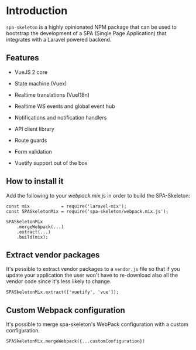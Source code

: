 # Introduction

`spa-skeleton` is a highly opinionated NPM package that can be used to bootstrap the development of 
a SPA (Single Page Application) that integrates with a Laravel powered backend.

## Features

- VueJS 2 core

- State machine (Vuex)

- Realtime translations (VueI18n)

- Realtime WS events and global event hub

- Notifications and notification handlers

- API client library

- Route guards

- Form validation

- Vuetify support out of the box

## How to install it

Add the following to your *webpack.mix.js* in order to build the SPA-Skeleton:

    const mix            = require('laravel-mix');
    const SPASkeletonMix = require('spa-skeleton/webpack.mix.js');

    SPASkeletonMix
        .mergeWebpack(...)
        .extract(...)
        .build(mix);

## Extract vendor packages

It's possible to extract vendor packages to a `vendor.js` file so that if you update your 
application the user won't have to re-download also all the vendor code since it's less likely to
change.

    SPASkeletonMix.extract(['vuetify', 'vue']);

## Custom Webpack configuration

It's possible to merge spa-skeleton's WebPack configuration with a custom configuration.

    SPASkeletonMix.mergeWebpack({...customConfiguration})
